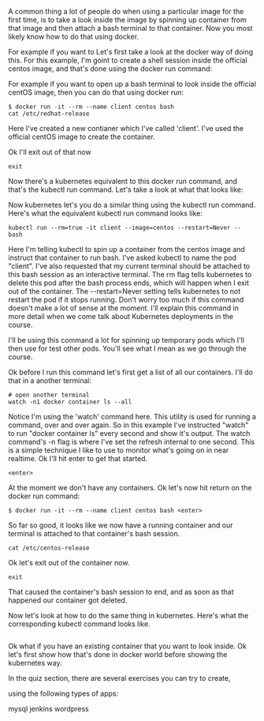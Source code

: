 A common thing a lot of people do when using a particular image for the first time, is to take a look inside the image by spinning up container from that image and then attach a bash terminal to that container. Now you most likely know how to do that using docker. 

For example if you want to Let's first take a look at the docker way of doing this. For this example, I'm goint to create a shell session inside the official centos image, and that's done using the docker run command:

For example if you want to open up a bash terminal to look inside the official centOS image, then you can do that using docker run:

```
$ docker run -it --rm --name client centos bash
cat /etc/redhat-release
```

Here I've created a new contianer which I've called 'client'. I've used the official centOS image to create the container. 

Ok I'll exit out of that now

```
exit
```

Now there's a kubernetes equivalent to this docker run command, and that's the kubectl run command. Let's take a look at what that looks like:

Now kubernetes let's you do a similar thing using the kubectl run command. Here's what the equivalent kubectl run command looks like:

```
kubectl run --rm=true -it client --image=centos --restart=Never -- bash
```

Here I'm telling kubectl to spin up a container from the centos image and instruct that container to run bash. I've asked kubectl to name the pod "client". I've also requested that my current terminal should be attached to this bash session as an interactive terminal. The rm flag tells kubernetes to delete this pod after the bash process ends, which will happen when I exit out of the container. The --restart=Never setting tells kubernetes to not restart the pod if it stops running. Don't worry too much if this command doesn't make a lot of sense at the moment. I'll explain this command in more detail when we come talk about Kubernetes deployments in the course. 


I'll be using this command a lot for spinning up temporary pods which I'll then use for test other pods. You'll see what I mean as we go through the course. 















Ok before I run this command let's first get a list of all our containers. I'll do that in a another terminal:

```
# open another terminal
watch -n1 docker container ls --all
```






Notice I'm using the 'watch' command here. This utility is used for running a command, over and over again. So in this example I've instructed "watch" to run "docker container ls" every second and show it's output. The watch command's -n flag is where I've set the refresh internal to one second.  This is a simple technique I like to use to monitor what's going on in near realtime. Ok I'll hit enter to get that started. 

```
<enter>
```

At the moment we don't have any containers. Ok let's now hit return on the docker run command:

```
$ docker run -it --rm --name client centos bash <enter>
```

So far so good, it looks like we now have a running container and our terminal is attached to that container's bash session. 

```
cat /etc/centos-release
```

Ok let's exit out of the container now. 

```
exit
```

That caused the container's bash session to end, and as soon as that happened our container got deleted. 


Now let's look at how to do the same thing in kubernetes. Here's what the corresponding kubectl command looks like. 



```

```







Ok what if you have an existing container that you want to look inside. Ok let's first show how that's done in docker world before showing the kubernetes way. 







In the quiz section, there are several exercises you can try to create,

using the following types of apps:


mysql
jenkins
wordpress
